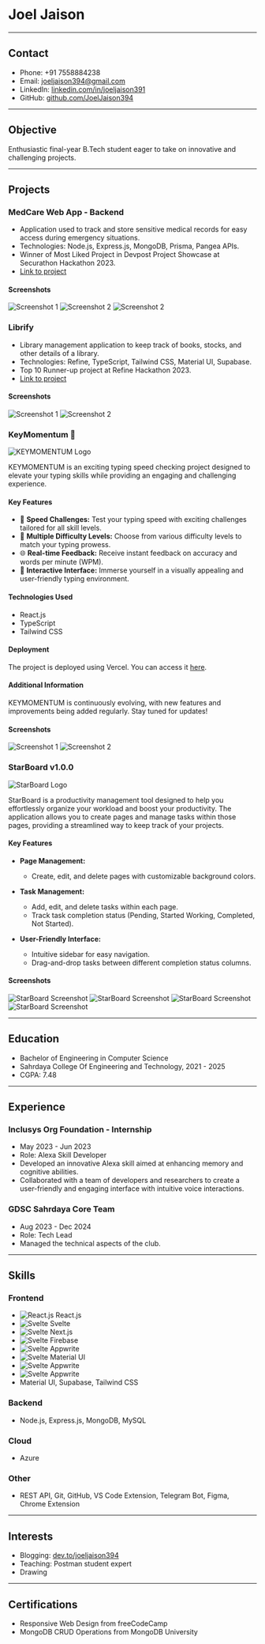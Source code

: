 # Joel Jaison

---

## Contact
- Phone: +91 7558884238
- Email: joeljaison394@gmail.com
- LinkedIn: [linkedin.com/in/joeljaison391](linkedin.com/in/joeljaison391)
- GitHub: [github.com/JoelJaison394](github.com/JoelJaison394)

---

## Objective
Enthusiastic final-year B.Tech student eager to take on innovative and challenging projects.

---

## Projects

### MedCare Web App - Backend
- Application used to track and store sensitive medical records for easy access during emergency situations.
- Technologies: Node.js, Express.js, MongoDB, Prisma, Pangea APIs.
- Winner of Most Liked Project in Devpost Project Showcase at Securathon Hackathon 2023.
- [Link to project](https://medcare-woad.vercel.app/)

#### Screenshots
![Screenshot 1](https://res.cloudinary.com/practicaldev/image/fetch/s--Hd6k-zFe--/c_limit%2Cf_auto%2Cfl_progressive%2Cq_auto%2Cw_800/https://dev-to-uploads.s3.amazonaws.com/uploads/articles/cydpu5xrlnma69wfwzxe.png)
![Screenshot 2](https://res.cloudinary.com/practicaldev/image/fetch/s--nZAPBSIs--/c_limit%2Cf_auto%2Cfl_progressive%2Cq_auto%2Cw_800/https://dev-to-uploads.s3.amazonaws.com/uploads/articles/8or15c7i1za2x4buxvmg.png)
![Screenshot 2](https://res.cloudinary.com/practicaldev/image/fetch/s--QgcnsCTU--/c_limit%2Cf_auto%2Cfl_progressive%2Cq_auto%2Cw_800/https://dev-to-uploads.s3.amazonaws.com/uploads/articles/re9wc0zc7yu1riejgi2j.png)

### Librify
- Library management application to keep track of books, stocks, and other details of a library.
- Technologies: Refine, TypeScript, Tailwind CSS, Material UI, Supabase.
- Top 10 Runner-up project at Refine Hackathon 2023.
- [Link to project](https://dev.to/joeljaison394/librify-modern-library-management-with-refine-42bg)

#### Screenshots
![Screenshot 1](https://cdn.hashnode.com/res/hashnode/image/upload/v1702448102257/88a7c535-c22b-4da2-a23a-ab5a7b8572b4.png?auto=compress,format&format=webp)
![Screenshot 2](https://cdn.hashnode.com/res/hashnode/image/upload/v1702448080199/ffb2396d-40ea-4e9d-a7da-d6671d0173d1.png?auto=compress,format&format=webp)

### KeyMomentum 🚀
![KEYMOMENTUM Logo](https://res.cloudinary.com/dxraggwp4/image/upload/v1702274295/KEYMOMENTUM/Github-KEYMOMENTUM-logo_sjn5yf.png)

KEYMOMENTUM is an exciting typing speed checking project designed to elevate your typing skills while providing an engaging and challenging experience.

#### Key Features
- 🎯 **Speed Challenges:** Test your typing speed with exciting challenges tailored for all skill levels.
- 🚥 **Multiple Difficulty Levels:** Choose from various difficulty levels to match your typing prowess.
- 🌐 **Real-time Feedback:** Receive instant feedback on accuracy and words per minute (WPM).
- 🎨 **Interactive Interface:** Immerse yourself in a visually appealing and user-friendly typing environment.

#### Technologies Used
- React.js
- TypeScript
- Tailwind CSS

#### Deployment
The project is deployed using Vercel. You can access it [here](https://keymomentum.vercel.app/).

#### Additional Information
KEYMOMENTUM is continuously evolving, with new features and improvements being added regularly. Stay tuned for updates!

#### Screenshots
![Screenshot 1](https://cdn.hashnode.com/res/hashnode/image/upload/v1702448102257/88a7c535-c22b-4da2-a23a-ab5a7b8572b4.png?auto=compress,format&format=webp)
![Screenshot 2](https://cdn.hashnode.com/res/hashnode/image/upload/v1702448080199/ffb2396d-40ea-4e9d-a7da-d6671d0173d1.png?auto=compress,format&format=webp)

### StarBoard v1.0.0
![StarBoard Logo](https://res.cloudinary.com/dxraggwp4/image/upload/v1709318642/StarBoard/kw3rspovlmfugsjhbrst.png)

StarBoard is a productivity management tool designed to help you effortlessly organize your workload and boost your productivity. The application allows you to create pages and manage tasks within those pages, providing a streamlined way to keep track of your projects.

#### Key Features
- **Page Management:**
  - Create, edit, and delete pages with customizable background colors.
  
- **Task Management:**
  - Add, edit, and delete tasks within each page.
  - Track task completion status (Pending, Started Working, Completed, Not Started).
  
- **User-Friendly Interface:**
  - Intuitive sidebar for easy navigation.
  - Drag-and-drop tasks between different completion status columns.

#### Screenshots
![StarBoard Screenshot](https://res.cloudinary.com/dxraggwp4/image/upload/v1709318505/StarBoard/panut0n6rrqslegnftwy.png)
![StarBoard Screenshot](https://res.cloudinary.com/dxraggwp4/image/upload/v1709318505/StarBoard/sevahvi8iiwiulli2x4k.png)
![StarBoard Screenshot](https://res.cloudinary.com/dxraggwp4/image/upload/v1709318505/StarBoard/clf4t5twwmnaxfcntg4s.png)
![StarBoard Screenshot](https://res.cloudinary.com/dxraggwp4/image/upload/v1709318505/StarBoard/li2yxogni3fxecxz4ngq.png)

---

## Education
- Bachelor of Engineering in Computer Science
- Sahrdaya College Of Engineering and Technology, 2021 - 2025
- CGPA: 7.48

---

## Experience

### Inclusys Org Foundation - Internship
- May 2023 - Jun 2023
- Role: Alexa Skill Developer
- Developed an innovative Alexa skill aimed at enhancing memory and cognitive abilities.
- Collaborated with a team of developers and researchers to create a user-friendly and engaging interface with intuitive voice interactions.

### GDSC Sahrdaya Core Team
- Aug 2023 - Dec 2024
- Role: Tech Lead
- Managed the technical aspects of the club.

---

## Skills

### Frontend
- ![React.js](https://img.icons8.com/office/40/react.png) React.js
- ![Svelte](https://img.icons8.com/doodle/48/svetle.png) Svelte
- ![Svelte](https://img.icons8.com/color/48/nextjs.png) Next.js
- ![Svelte](https://img.icons8.com/color/48/firebase.png) Firebase
- ![Svelte](https://appwrite.io/assets/logomark/logo.svg) Appwrite
- ![Svelte](https://static-00.iconduck.com/assets.00/material-ui-icon-512x406-fhnu85xg.png) Material UI
- ![Svelte](https://appwrite.io/assets/logomark/logo.svg) Appwrite
- ![Svelte](https://appwrite.io/assets/logomark/logo.svg) Appwrite
- Material UI, Supabase, Tailwind CSS
  
### Backend
- Node.js, Express.js, MongoDB, MySQL
  
### Cloud
- Azure
  
### Other
- REST API, Git, GitHub, VS Code Extension, Telegram Bot, Figma, Chrome Extension

---

## Interests
- Blogging: [dev.to/joeljaison394](dev.to/joeljaison394)
- Teaching: Postman student expert
- Drawing

---

## Certifications
- Responsive Web Design from freeCodeCamp
- MongoDB CRUD Operations from MongoDB University
